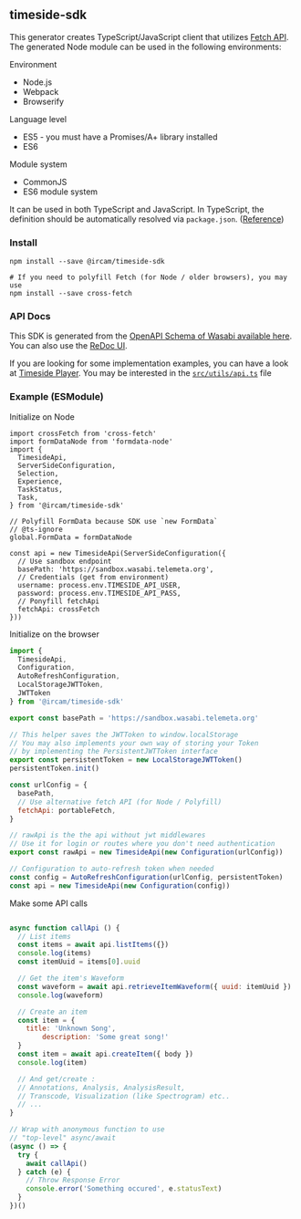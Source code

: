 ## timeside-sdk

This generator creates TypeScript/JavaScript client that utilizes [Fetch API](https://fetch.spec.whatwg.org/). The generated Node module can be used in the following environments:

Environment
* Node.js
* Webpack
* Browserify

Language level
* ES5 - you must have a Promises/A+ library installed
* ES6

Module system
* CommonJS
* ES6 module system

It can be used in both TypeScript and JavaScript. In TypeScript, the definition should be automatically resolved via `package.json`. ([Reference](http://www.typescriptlang.org/docs/handbook/typings-for-npm-packages.html))

### Install

```
npm install --save @ircam/timeside-sdk

# If you need to polyfill Fetch (for Node / older browsers), you may use
npm install --save cross-fetch
```

### API Docs

This SDK is generated from the [OpenAPI Schema of Wasabi available here](https://sandbox.wasabi.telemeta.org/timeside/api/schema/).    
You can also use the [ReDoc UI](https://sandbox.wasabi.telemeta.org/timeside/api/docs/).

If you are looking for some implementation examples, you can have a look at [Timeside Player](https://github.com/Ircam-Web/timeside-player/).
You may be interested in the [`src/utils/api.ts`](https://github.com/Ircam-Web/timeside-player/blob/master/src/utils/api.ts) file

### Example (ESModule)

Initialize on Node

```
import crossFetch from 'cross-fetch'
import formDataNode from 'formdata-node'
import {
  TimesideApi,
  ServerSideConfiguration,
  Selection,
  Experience,
  TaskStatus,
  Task,
} from '@ircam/timeside-sdk'

// Polyfill FormData because SDK use `new FormData`
// @ts-ignore
global.FormData = formDataNode

const api = new TimesideApi(ServerSideConfiguration({
  // Use sandbox endpoint
  basePath: 'https://sandbox.wasabi.telemeta.org',
  // Credentials (get from environment)
  username: process.env.TIMESIDE_API_USER,
  password: process.env.TIMESIDE_API_PASS,
  // Ponyfill fetchApi
  fetchApi: crossFetch
}))
```

Initialize on the browser

```javascript
import {
  TimesideApi,
  Configuration,
  AutoRefreshConfiguration,
  LocalStorageJWTToken,
  JWTToken
} from '@ircam/timeside-sdk'

export const basePath = 'https://sandbox.wasabi.telemeta.org'

// This helper saves the JWTToken to window.localStorage
// You may also implements your own way of storing your Token
// by implementing the PersistentJWTToken interface
export const persistentToken = new LocalStorageJWTToken()
persistentToken.init()

const urlConfig = {
  basePath,
  // Use alternative fetch API (for Node / Polyfill)
  fetchApi: portableFetch,
}

// rawApi is the the api without jwt middlewares
// Use it for login or routes where you don't need authentication
export const rawApi = new TimesideApi(new Configuration(urlConfig))

// Configuration to auto-refresh token when needed
const config = AutoRefreshConfiguration(urlConfig, persistentToken)
const api = new TimesideApi(new Configuration(config))
```

Make some API calls

```javascript

async function callApi () {
  // List items
  const items = await api.listItems({})
  console.log(items)
  const itemUuid = items[0].uuid

  // Get the item's Waveform
  const waveform = await api.retrieveItemWaveform({ uuid: itemUuid })
  console.log(waveform)

  // Create an item
  const item = {
    title: 'Unknown Song',
		description: 'Some great song!'
  }
  const item = await api.createItem({ body })
  console.log(item)

  // And get/create :
  // Annotations, Analysis, AnalysisResult,
  // Transcode, Visualization (like Spectrogram) etc..
  // ...
}

// Wrap with anonymous function to use
// "top-level" async/await
(async () => {
  try {
    await callApi()
  } catch (e) {
    // Throw Response Error
    console.error('Something occured', e.statusText)
  }
})()
```

